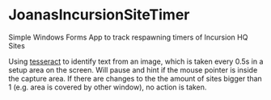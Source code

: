 # JoanasIncursionSiteTimer
Simple Windows Forms App to track respawning timers of Incursion HQ Sites

Using [tesseract](https://github.com/tesseract-ocr/tesseracta) to identify text from an image, which is taken every 0.5s in a setup area on the screen. 
Will pause and hint if the mouse pointer is inside the capture area.
If there are changes to the the amount of sites bigger than 1 (e.g. area is covered by other window), no action is taken. 
